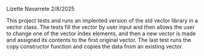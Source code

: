Lizette Navarrete
2/8/2025

This project tests and runs an implented version of the std vector library in a vector class. The tests fill the vector by user input and then allows the user to change one of the vector index elements, and then a new vector is made and assigned its contents to the first original vector. The last test runs the copy constructor function and copies the data from an existing vector. 
